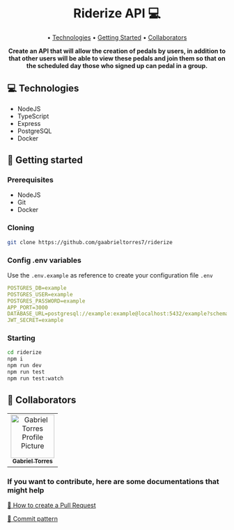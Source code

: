 <h1 align="center" style="font-weight: bold;">Riderize API 💻</h1>

<p align="center">
 • <a href="#technologies">Technologies</a> • 
 <a href="#started">Getting Started</a> • 
 <a href="#colab">Collaborators</a>
</p>

<p align="center">
    <b>Create an API that will allow the creation of pedals by users, in addition to that other users will be able to view these pedals and join them so that on the scheduled day those who signed up can pedal in a group.</b>
</p>

<h2 id="technologies">💻 Technologies</h2>

- NodeJS
- TypeScript
- Express
- PostgreSQL
- Docker

<h2 id="started">🚀 Getting started</h2>

<h3>Prerequisites</h3>

- NodeJS
- Git
- Docker

<h3>Cloning</h3>

```bash
git clone https://github.com/gaabrieltorres7/riderize
```

<h3>Config .env variables</h2>

Use the `.env.example` as reference to create your configuration file `.env`

```yaml
POSTGRES_DB=example
POSTGRES_USER=example
POSTGRES_PASSWORD=example
APP_PORT=3000
DATABASE_URL=postgresql://example:example@localhost:5432/example?schema=public
JWT_SECRET=example
```

<h3>Starting</h3>

```bash
cd riderize
npm i
npm run dev
npm run test
npm run test:watch
```

<h2 id="colab">🤝 Collaborators</h2>

<table>
  <tr>
    <td align="center">
      <a href="#">
        <img src="https://avatars.githubusercontent.com/u/98062444?v=4" width="100px;" alt="Gabriel Torres Profile Picture"/><br>
        <sub>
          <b>Gabriel Torres</b>
        </sub>
      </a>
    </td>
  </tr>
</table>

<h3>If you want to contribute, here are some documentations that might help</h3>

[📝 How to create a Pull Request](https://www.atlassian.com/br/git/tutorials/making-a-pull-request)

[💾 Commit pattern](https://gist.github.com/joshbuchea/6f47e86d2510bce28f8e7f42ae84c716)
